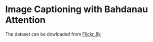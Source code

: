 # Image Captioning with Bahdanau Attention

The dataset can be dowloaded from [Flickr_8k](https://www.kaggle.com/adityajn105/flickr8k)


